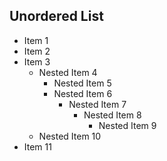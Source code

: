 <!-- Date 07-06-2021 -->

<!--* Unordered List -->
<!--* Unordered List -->

## Unordered List

- Item 1
- Item 2
- Item 3
  - Nested Item 4
    - Nested Item 5
    - Nested Item 6
      - Nested Item 7
        - Nested Item 8
          - Nested Item 9
  - Nested Item 10
- Item 11
